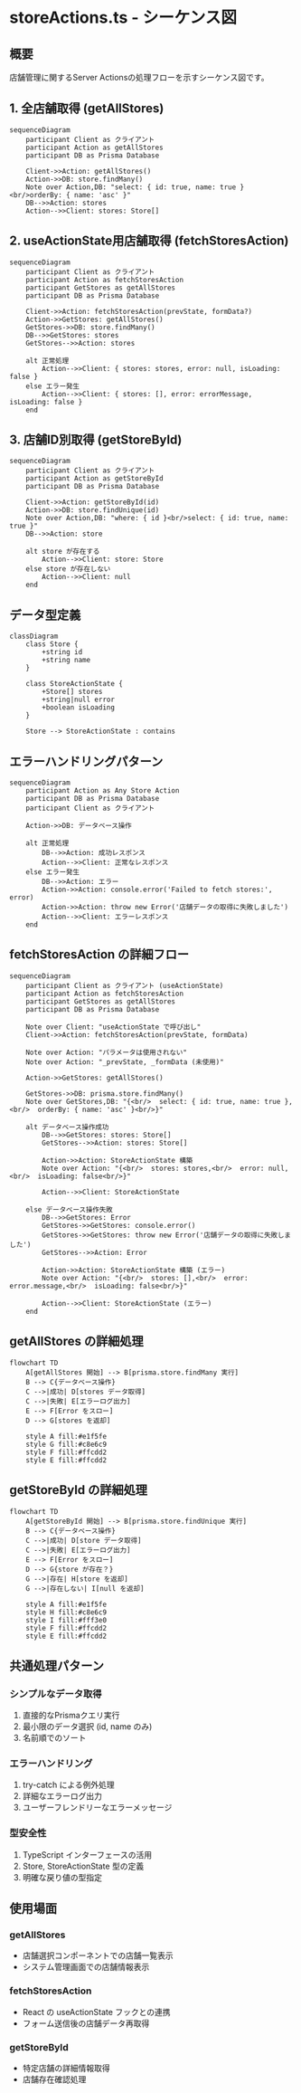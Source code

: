 # storeActions.ts - シーケンス図

## 概要
店舗管理に関するServer Actionsの処理フローを示すシーケンス図です。

## 1. 全店舗取得 (getAllStores)

```mermaid
sequenceDiagram
    participant Client as クライアント
    participant Action as getAllStores
    participant DB as Prisma Database

    Client->>Action: getAllStores()
    Action->>DB: store.findMany()
    Note over Action,DB: "select: { id: true, name: true }<br/>orderBy: { name: 'asc' }"
    DB-->>Action: stores
    Action-->>Client: stores: Store[]
```

## 2. useActionState用店舗取得 (fetchStoresAction)

```mermaid
sequenceDiagram
    participant Client as クライアント
    participant Action as fetchStoresAction
    participant GetStores as getAllStores
    participant DB as Prisma Database

    Client->>Action: fetchStoresAction(prevState, formData?)
    Action->>GetStores: getAllStores()
    GetStores->>DB: store.findMany()
    DB-->>GetStores: stores
    GetStores-->>Action: stores
    
    alt 正常処理
        Action-->>Client: { stores: stores, error: null, isLoading: false }
    else エラー発生
        Action-->>Client: { stores: [], error: errorMessage, isLoading: false }
    end
```

## 3. 店舗ID別取得 (getStoreById)

```mermaid
sequenceDiagram
    participant Client as クライアント
    participant Action as getStoreById
    participant DB as Prisma Database

    Client->>Action: getStoreById(id)
    Action->>DB: store.findUnique(id)
    Note over Action,DB: "where: { id }<br/>select: { id: true, name: true }"
    DB-->>Action: store
    
    alt store が存在する
        Action-->>Client: store: Store
    else store が存在しない
        Action-->>Client: null
    end
```

## データ型定義

```mermaid
classDiagram
    class Store {
        +string id
        +string name
    }
    
    class StoreActionState {
        +Store[] stores
        +string|null error
        +boolean isLoading
    }
    
    Store --> StoreActionState : contains
```

## エラーハンドリングパターン

```mermaid
sequenceDiagram
    participant Action as Any Store Action
    participant DB as Prisma Database
    participant Client as クライアント

    Action->>DB: データベース操作
    
    alt 正常処理
        DB-->>Action: 成功レスポンス
        Action-->>Client: 正常なレスポンス
    else エラー発生
        DB-->>Action: エラー
        Action->>Action: console.error('Failed to fetch stores:', error)
        Action->>Action: throw new Error('店舗データの取得に失敗しました')
        Action-->>Client: エラーレスポンス
    end
```

## fetchStoresAction の詳細フロー

```mermaid
sequenceDiagram
    participant Client as クライアント (useActionState)
    participant Action as fetchStoresAction
    participant GetStores as getAllStores
    participant DB as Prisma Database

    Note over Client: "useActionState で呼び出し"
    Client->>Action: fetchStoresAction(prevState, formData)
    
    Note over Action: "パラメータは使用されない"
    Note over Action: "_prevState, _formData (未使用)"
    
    Action->>GetStores: getAllStores()
    
    GetStores->>DB: prisma.store.findMany()
    Note over GetStores,DB: "{<br/>  select: { id: true, name: true },<br/>  orderBy: { name: 'asc' }<br/>}"
    
    alt データベース操作成功
        DB-->>GetStores: stores: Store[]
        GetStores-->>Action: stores: Store[]
        
        Action->>Action: StoreActionState 構築
        Note over Action: "{<br/>  stores: stores,<br/>  error: null,<br/>  isLoading: false<br/>}"
        
        Action-->>Client: StoreActionState
        
    else データベース操作失敗
        DB-->>GetStores: Error
        GetStores->>GetStores: console.error()
        GetStores->>GetStores: throw new Error('店舗データの取得に失敗しました')
        GetStores-->>Action: Error
        
        Action->>Action: StoreActionState 構築 (エラー)
        Note over Action: "{<br/>  stores: [],<br/>  error: error.message,<br/>  isLoading: false<br/>}"
        
        Action-->>Client: StoreActionState (エラー)
    end
```

## getAllStores の詳細処理

```mermaid
flowchart TD
    A[getAllStores 開始] --> B[prisma.store.findMany 実行]
    B --> C{データベース操作}
    C -->|成功| D[stores データ取得]
    C -->|失敗| E[エラーログ出力]
    E --> F[Error をスロー]
    D --> G[stores を返却]
    
    style A fill:#e1f5fe
    style G fill:#c8e6c9
    style F fill:#ffcdd2
    style E fill:#ffcdd2
```

## getStoreById の詳細処理

```mermaid
flowchart TD
    A[getStoreById 開始] --> B[prisma.store.findUnique 実行]
    B --> C{データベース操作}
    C -->|成功| D[store データ取得]
    C -->|失敗| E[エラーログ出力]
    E --> F[Error をスロー]
    D --> G{store が存在？}
    G -->|存在| H[store を返却]
    G -->|存在しない| I[null を返却]
    
    style A fill:#e1f5fe
    style H fill:#c8e6c9
    style I fill:#fff3e0
    style F fill:#ffcdd2
    style E fill:#ffcdd2
```

## 共通処理パターン

### シンプルなデータ取得
1. 直接的なPrismaクエリ実行
2. 最小限のデータ選択 (id, name のみ)
3. 名前順でのソート

### エラーハンドリング
1. try-catch による例外処理
2. 詳細なエラーログ出力
3. ユーザーフレンドリーなエラーメッセージ

### 型安全性
1. TypeScript インターフェースの活用
2. Store, StoreActionState 型の定義
3. 明確な戻り値の型指定

## 使用場面

### getAllStores
- 店舗選択コンポーネントでの店舗一覧表示
- システム管理画面での店舗情報表示

### fetchStoresAction  
- React の useActionState フックとの連携
- フォーム送信後の店舗データ再取得

### getStoreById
- 特定店舗の詳細情報取得
- 店舗存在確認処理